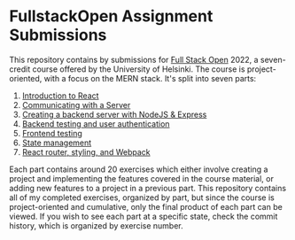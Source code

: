 # FullstackOpen Assignment Submissions

This repository contains by submissions for [Full Stack Open](https://fullstackopen.com/) 2022, a seven-credit course offered by the University of Helsinki. The course is project-oriented, with a focus on the MERN stack. It's split into seven parts:

1. [Introduction to React](https://fullstackopen.com/en/part1)
2. [Communicating with a Server](https://fullstackopen.com/en/part2)
3. [Creating a backend server with NodeJS & Express](https://fullstackopen.com/en/part3)
4. [Backend testing and user authentication](https://fullstackopen.com/en/part4)
5. [Frontend testing](https://fullstackopen.com/en/part5)
6. [State management](https://fullstackopen.com/en/part6)
7. [React router, styling, and Webpack](https://fullstackopen.com/en/part7)

Each part contains around 20 exercises which either involve creating a project and implementing the features covered in the course material, or adding new features to a project in a previous part. This repository contains all of my completed exercises, organized by part, but since the course is project-oriented and cumulative, only the final product of each part can be viewed. If you wish to see each part at a specific state, check the commit history, which is organized by exercise number.
